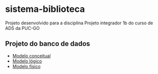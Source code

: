 # sistema-biblioteca

Projeto desenvolvido para a disciplina Projeto integrador 1b do curso de ADS da PUC-GO

## Projeto do banco de dados

-   [Modelo conceitual](https://app.brmodeloweb.com/#!/publicview/67503eec6ff0fff72d76a565)
-   [Modelo lógico](/sql/Modelo_logico.png)
-   [Modelo físico](/sql/modelo_fisico.sql)
